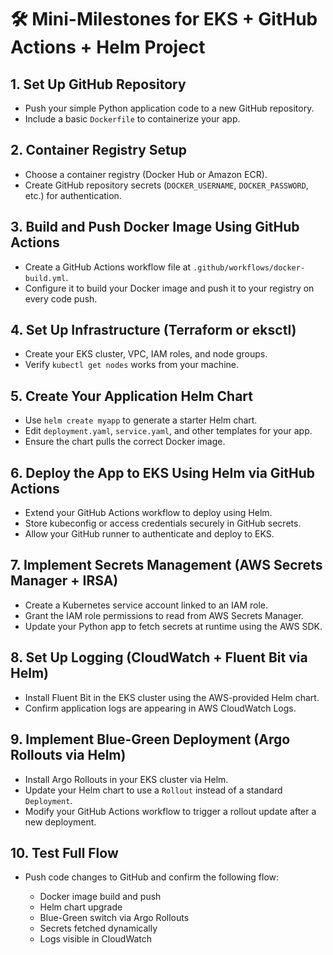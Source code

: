 # 🛠️ Mini-Milestones for EKS + GitHub Actions + Helm Project

## 1. Set Up GitHub Repository

* Push your simple Python application code to a new GitHub repository.
* Include a basic `Dockerfile` to containerize your app.

## 2. Container Registry Setup

* Choose a container registry (Docker Hub or Amazon ECR).
* Create GitHub repository secrets (`DOCKER_USERNAME`, `DOCKER_PASSWORD`, etc.) for authentication.

## 3. Build and Push Docker Image Using GitHub Actions

* Create a GitHub Actions workflow file at `.github/workflows/docker-build.yml`.
* Configure it to build your Docker image and push it to your registry on every code push.

## 4. Set Up Infrastructure (Terraform or eksctl)

* Create your EKS cluster, VPC, IAM roles, and node groups.
* Verify `kubectl get nodes` works from your machine.

## 5. Create Your Application Helm Chart

* Use `helm create myapp` to generate a starter Helm chart.
* Edit `deployment.yaml`, `service.yaml`, and other templates for your app.
* Ensure the chart pulls the correct Docker image.

## 6. Deploy the App to EKS Using Helm via GitHub Actions

* Extend your GitHub Actions workflow to deploy using Helm.
* Store kubeconfig or access credentials securely in GitHub secrets.
* Allow your GitHub runner to authenticate and deploy to EKS.

## 7. Implement Secrets Management (AWS Secrets Manager + IRSA)

* Create a Kubernetes service account linked to an IAM role.
* Grant the IAM role permissions to read from AWS Secrets Manager.
* Update your Python app to fetch secrets at runtime using the AWS SDK.

## 8. Set Up Logging (CloudWatch + Fluent Bit via Helm)

* Install Fluent Bit in the EKS cluster using the AWS-provided Helm chart.
* Confirm application logs are appearing in AWS CloudWatch Logs.

## 9. Implement Blue-Green Deployment (Argo Rollouts via Helm)

* Install Argo Rollouts in your EKS cluster via Helm.
* Update your Helm chart to use a `Rollout` instead of a standard `Deployment`.
* Modify your GitHub Actions workflow to trigger a rollout update after a new deployment.

## 10. Test Full Flow

* Push code changes to GitHub and confirm the following flow:

  * Docker image build and push
  * Helm chart upgrade
  * Blue-Green switch via Argo Rollouts
  * Secrets fetched dynamically
  * Logs visible in CloudWatch
